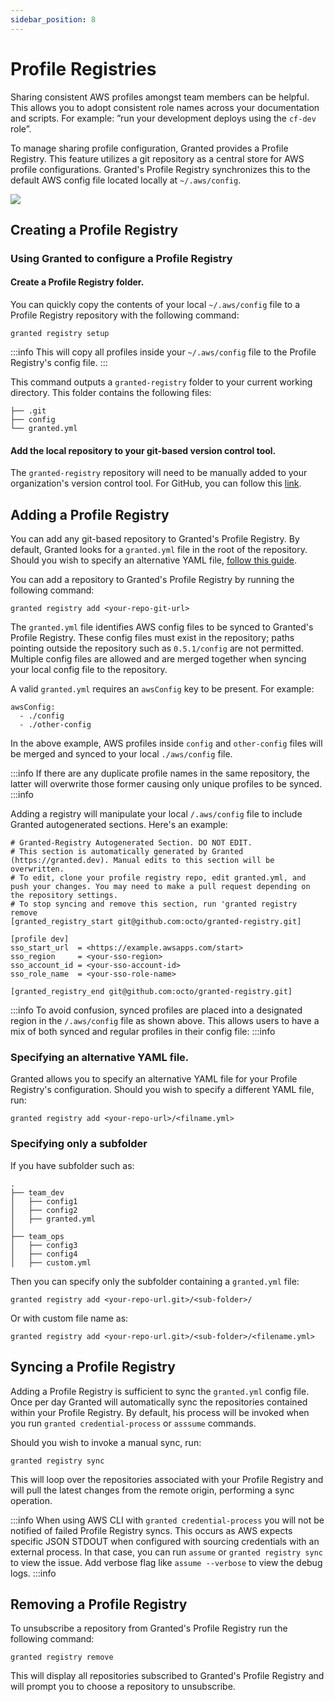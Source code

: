 ```yaml
---
sidebar_position: 8
---
```


# Profile Registries

Sharing consistent AWS profiles amongst team members can be helpful. This allows you to adopt consistent role names across your documentation and scripts. For example: ”run your development deploys using the `cf-dev` role”.

To manage sharing profile configuration, Granted provides a Profile Registry. This feature utilizes a git repository as a central store for AWS profile configurations. Granted's Profile Registry synchronizes this to the default AWS config file located locally at `~/.aws/config`.

![](/img/profile-registry/overview.png)

## Creating a Profile Registry

### Using Granted to configure a Profile Registry

#### Create a Profile Registry folder.

You can quickly copy the contents of your local `~/.aws/config` file to a Profile Registry repository with the following command:

```
granted registry setup
```

:::info
This will copy all profiles inside your `~/.aws/config` file to the Profile Registry's config file.
:::

This command outputs a `granted-registry` folder to your current working directory. This folder contains the following files:

```
├── .git
├── config
└── granted.yml
```

#### Add the local repository to your git-based version control tool.

The `granted-registry` repository will need to be manually added to your organization's version control tool. For GitHub, you can follow this [link](https://docs.github.com/en/get-started/importing-your-projects-to-github/importing-source-code-to-github/adding-locally-hosted-code-to-github#adding-a-local-repository-to-github-using-git).

## Adding a Profile Registry

You can add any git-based repository to Granted's Profile Registry. By default, Granted looks for a `granted.yml` file in the root of the repository. Should you wish to specify an alternative YAML file, [follow this guide](#specifying-a-different-yaml-file).

You can add a repository to Granted's Profile Registry by running the following command:

```
granted registry add <your-repo-git-url>
```

The `granted.yml` file identifies AWS config files to be synced to Granted's Profile Registry. These config files must exist in the repository; paths pointing outside the repository such as `0.5.1/config` are not permitted. Multiple config files are allowed and are merged together when syncing your local config file to the repository.

A valid `granted.yml` requires an `awsConfig` key to be present. For example:

```
awsConfig:
  - ./config
  - ./other-config
```

In the above example, AWS profiles inside `config` and `other-config` files will be merged and synced to your local `./aws/config` file.

:::info
If there are any duplicate profile names in the same repository, the latter will overwrite those former causing only unique profiles to be synced.
:::info

Adding a registry will manipulate your local `/.aws/config` file to include Granted autogenerated sections. Here's an example:

```
# Granted-Registry Autogenerated Section. DO NOT EDIT.
# This section is automatically generated by Granted (https://granted.dev). Manual edits to this section will be overwritten.
# To edit, clone your profile registry repo, edit granted.yml, and push your changes. You may need to make a pull request depending on the repository settings.
# To stop syncing and remove this section, run 'granted registry remove
[granted_registry_start git@github.com:octo/granted-registry.git]

[profile dev]
sso_start_url  = <https://example.awsapps.com/start>
sso_region     = <your-sso-region>
sso_account_id = <your-sso-account-id>
sso_role_name  = <your-sso-role-name>

[granted_registry_end git@github.com:octo/granted-registry.git]
```

:::info
To avoid confusion, synced profiles are placed into a designated region in the `/.aws/config` file as shown above. This allows users to have a mix of both synced and regular profiles in their config file:
:::info

### Specifying an alternative YAML file.

Granted allows you to specify an alternative YAML file for your Profile Registry's configuration. Should you wish to specify a different YAML file, run:

```
granted registry add <your-repo-url>/<filname.yml>
```

### Specifying only a subfolder

If you have subfolder such as:

```
.
├── team_dev
│   ├── config1
│   ├── config2
│   ├── granted.yml
│
├── team_ops
│   ├── config3
│   ├── config4
│   ├── custom.yml

```

Then you can specify only the subfolder containing a `granted.yml` file:

```
granted registry add <your-repo-url.git>/<sub-folder>/
```

Or with custom file name as:

```
granted registry add <your-repo-url.git>/<sub-folder>/<filename.yml>
```

## Syncing a Profile Registry

Adding a Profile Registry is sufficient to sync the `granted.yml` config file. Once per day Granted will automatically sync the repositories contained within your Profile Registry. By default, his process will be invoked when you run `granted credential-process` or `asssume` commands.

Should you wish to invoke a manual sync, run:

```
granted registry sync
```

This will loop over the repositories associated with your Profile Registry and will pull the latest changes from the remote origin, performing a sync operation.

:::info
When using AWS CLI with `granted credential-process` you will not be notified of failed Profile Registry syncs. This occurs as AWS expects specific JSON STDOUT when configured with sourcing credentials with an external process. In that case, you can run `assume` or `granted registry sync` to view the issue. Add verbose flag like `assume --verbose` to view the debug logs.
:::info

## Removing a Profile Registry

To unsubscribe a repository from Granted's Profile Registry run the following command:

```
granted registry remove
```

This will display all repositories subscribed to Granted's Profile Registry and will prompt you to choose a repository to unsubscribe.
